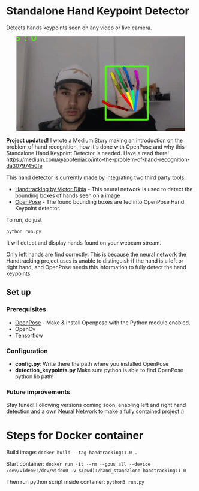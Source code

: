 # Standalone Hand Keypoint Detector

Detects hands keypoints seen on any video or live camera.

<p align="center">
    <img src="demo.gif", width="450">
</p>

**Project updated!** I wrote a Medium Story making an introduction on the problem of hand recognition, how it's done with OpenPose and why this Standalone Hand Keypoint Detector is needed. Have a read there! https://medium.com/@apofeniaco/into-the-problem-of-hand-recognition-da30797450fe

This hand detector is currently made by integrating two third party tools:
* [Handtracking by Victor Dibia](https://github.com/victordibia/handtracking) - This neural network is used to detect the bounding boxes of hands seen on a image
* [OpenPose](https://github.com/CMU-Perceptual-Computing-Lab/openpose) - The found bounding boxes are fed into OpenPose Hand Keypoint detector.

To run, do just

```
python run.py
```

It will detect and display hands found on your webcam stream.

Only left hands are find correctly. This is because the neural network the Handtracking project uses is unable to distinguish if the hand is a left or right hand, and OpenPose needs this information to fully detect the hand keypoints.



## Set up
### Prerequisites
* [OpenPose](https://github.com/CMU-Perceptual-Computing-Lab/openpose) - Make & install Openpose with the Python module enabled.
* OpenCv
* Tensorflow

### Configuration
- **config.py**: Write there the path where you installed OpenPose
- **detection_keypoints.py** Make sure python is able to find OpenPose python lib path!

### Future improvements
Stay tuned! Following versions coming soon, enabling left and right hand detection and a own Neural Network to make a fully contained project :)


# Steps for Docker container

Build image:
`docker build --tag handtracking:1.0 .`

Start container:
`docker run -it --rm --gpus all --device /dev/video0:/dev/video0 -v $(pwd):/hand_standalone handtracking:1.0`

Then run python script inside container:
`python3 run.py`